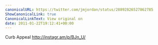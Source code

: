 ```yaml
---
canonicalURL: https://twitter.com/jmjordan/status/28892826527862785
ShowCanonicalLink: true
CanonicalLinkText: View original on
date: 2011-01-22T19:12:41+00:00
---
```

Curb Appeal http://instagr.am/p/BJn_U/